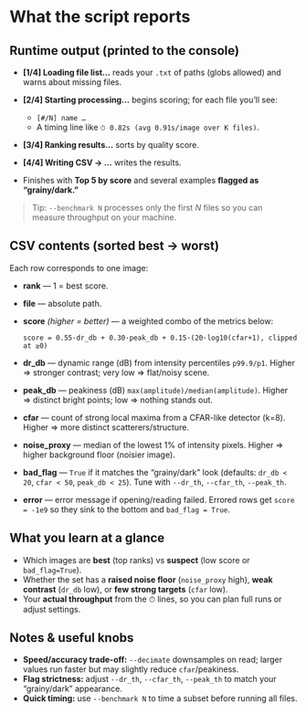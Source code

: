 # What the script reports

## Runtime output (printed to the console)

* **\[1/4] Loading file list…** reads your `.txt` of paths (globs allowed) and warns about missing files.
* **\[2/4] Starting processing…** begins scoring; for each file you’ll see:

  * `[#/N] name …`
  * A timing line like `⏱ 0.82s (avg 0.91s/image over K files)`.
* **\[3/4] Ranking results…** sorts by quality score.
* **\[4/4] Writing CSV → …** writes the results.
* Finishes with **Top 5 by score** and several examples **flagged as “grainy/dark.”**

> Tip: `--benchmark N` processes only the first *N* files so you can measure throughput on your machine.

## CSV contents (sorted best → worst)

Each row corresponds to one image:

* **rank** — 1 = best score.
* **file** — absolute path.
* **score** *(higher = better)* — a weighted combo of the metrics below:

  ```
  score = 0.55·dr_db + 0.30·peak_db + 0.15·(20·log10(cfar+1), clipped at ≥0)
  ```
* **dr\_db** — dynamic range (dB) from intensity percentiles `p99.9/p1`.
  Higher ⇒ stronger contrast; very low ⇒ flat/noisy scene.
* **peak\_db** — peakiness (dB) `max(amplitude)/median(amplitude)`.
  Higher ⇒ distinct bright points; low ⇒ nothing stands out.
* **cfar** — count of strong local maxima from a CFAR-like detector (k=8).
  Higher ⇒ more distinct scatterers/structure.
* **noise\_proxy** — median of the lowest 1% of intensity pixels.
  Higher ⇒ higher background floor (noisier image).
* **bad\_flag** — `True` if it matches the “grainy/dark” look (defaults: `dr_db < 20`, `cfar < 50`, `peak_db < 25`).
  Tune with `--dr_th`, `--cfar_th`, `--peak_th`.
* **error** — error message if opening/reading failed. Errored rows get `score = -1e9` so they sink to the bottom and `bad_flag = True`.

## What you learn at a glance

* Which images are **best** (top ranks) vs **suspect** (low score or `bad_flag=True`).
* Whether the set has a **raised noise floor** (`noise_proxy` high), **weak contrast** (`dr_db` low), or **few strong targets** (`cfar` low).
* Your **actual throughput** from the ⏱ lines, so you can plan full runs or adjust settings.

## Notes & useful knobs

* **Speed/accuracy trade-off:** `--decimate` downsamples on read; larger values run faster but may slightly reduce `cfar`/peakiness.
* **Flag strictness:** adjust `--dr_th`, `--cfar_th`, `--peak_th` to match your “grainy/dark” appearance.
* **Quick timing:** use `--benchmark N` to time a subset before running all files.
